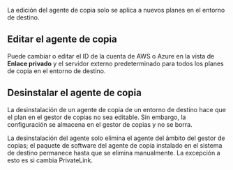 La edición del agente de copia solo se aplica a nuevos planes en el entorno de destino.

## Editar el agente de copia


Puede cambiar o editar el ID de la cuenta de AWS o Azure en la vista de **Enlace privado** y el servidor externo predeterminado para todos los planes de copia en el entorno de destino.

## Desinstalar el agente de copia


La desinstalación de un agente de copia de un entorno de destino hace que el plan en el gestor de copias no sea editable. Sin embargo, la configuración se almacena en el gestor de copias y no se borra.

La desinstalación del agente solo elimina el agente del ámbito del gestor de copias; el paquete de software del agente de copia instalado en el sistema de destino permanece hasta que se elimina manualmente. La excepción a esto es si cambia PrivateLink.

